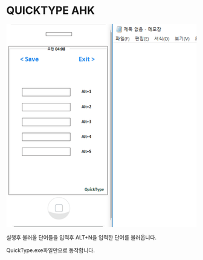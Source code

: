# QUICKTYPE AHK


![exec](./image/QuickType(win).gif)

실행후 불러올 단어들을 입력후 ALT+N을 입력한 단어를 불러옵니다.

QuickType.exe파일만으로 동작합니다.
